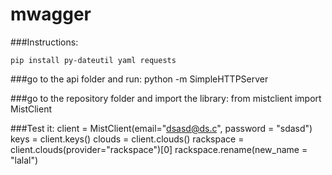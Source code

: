 # mwagger

###Instructions:

    pip install py-dateutil yaml requests

###go to the api folder and run:
    python -m SimpleHTTPServer

###go to the repository folder and import the library:
    from mistclient import MistClient

###Test it:
    client = MistClient(email="dsasd@ds.c", password = "sdasd")
    keys = client.keys()
    clouds = client.clouds()
    rackspace = client.clouds(provider="rackspace")[0]
    rackspace.rename(new_name = "lalal")
